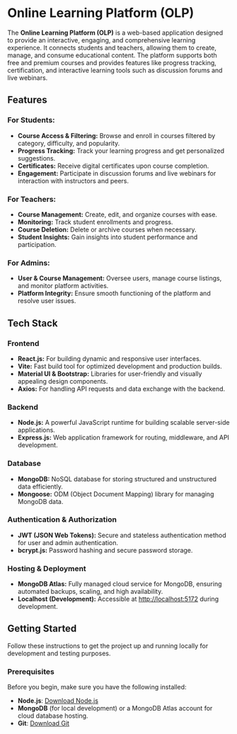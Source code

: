# Online Learning Platform (OLP)

The **Online Learning Platform (OLP)** is a web-based application designed to provide an interactive, engaging, and comprehensive learning experience. It connects students and teachers, allowing them to create, manage, and consume educational content. The platform supports both free and premium courses and provides features like progress tracking, certification, and interactive learning tools such as discussion forums and live webinars.

## Features

### For Students:
- **Course Access & Filtering:** Browse and enroll in courses filtered by category, difficulty, and popularity.
- **Progress Tracking:** Track your learning progress and get personalized suggestions.
- **Certificates:** Receive digital certificates upon course completion.
- **Engagement:** Participate in discussion forums and live webinars for interaction with instructors and peers.

### For Teachers:
- **Course Management:** Create, edit, and organize courses with ease.
- **Monitoring:** Track student enrollments and progress.
- **Course Deletion:** Delete or archive courses when necessary.
- **Student Insights:** Gain insights into student performance and participation.

### For Admins:
- **User & Course Management:** Oversee users, manage course listings, and monitor platform activities.
- **Platform Integrity:** Ensure smooth functioning of the platform and resolve user issues.

## Tech Stack

### Frontend
- **React.js:** For building dynamic and responsive user interfaces.
- **Vite:** Fast build tool for optimized development and production builds.
- **Material UI & Bootstrap:** Libraries for user-friendly and visually appealing design components.
- **Axios:** For handling API requests and data exchange with the backend.

### Backend
- **Node.js:** A powerful JavaScript runtime for building scalable server-side applications.
- **Express.js:** Web application framework for routing, middleware, and API development.

### Database
- **MongoDB:** NoSQL database for storing structured and unstructured data efficiently.
- **Mongoose:** ODM (Object Document Mapping) library for managing MongoDB data.

### Authentication & Authorization
- **JWT (JSON Web Tokens):** Secure and stateless authentication method for user and admin authentication.
- **bcrypt.js:** Password hashing and secure password storage.

### Hosting & Deployment
- **MongoDB Atlas:** Fully managed cloud service for MongoDB, ensuring automated backups, scaling, and high availability.
- **Localhost (Development):** Accessible at [http://localhost:5172](http://localhost:5172) during development.

## Getting Started

Follow these instructions to get the project up and running locally for development and testing purposes.

### Prerequisites

Before you begin, make sure you have the following installed:
- **Node.js**: [Download Node.js](https://nodejs.org/)
- **MongoDB** (for local development) or a MongoDB Atlas account for cloud database hosting.
- **Git**: [Download Git](https://git-scm.com/)
